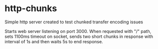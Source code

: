 # http-chunks
Simple http server created to test chunked transfer encoding issues

Starts web server listening on port 3000. When requested with "/" path, sets 1100ms timeout on socket, sends two short chunks in response with interval of 1s and then waits 5s to end response.
